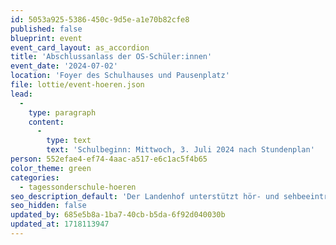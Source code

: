 ```yaml
---
id: 5053a925-5386-450c-9d5e-a1e70b82cfe8
published: false
blueprint: event
event_card_layout: as_accordion
title: 'Abschlussanlass der OS-Schüler:innen'
event_date: '2024-07-02'
location: 'Foyer des Schulhauses und Pausenplatz'
file: lottie/event-hoeren.json
lead:
  -
    type: paragraph
    content:
      -
        type: text
        text: 'Schulbeginn: Mittwoch, 3. Juli 2024 nach Stundenplan'
person: 552efae4-ef74-4aac-a517-e6c1ac5f4b65
color_theme: green
categories:
  - tagessonderschule-hoeren
seo_description_default: 'Der Landenhof unterstützt hör- und sehbeeinträchtigte Kinder & Jugendliche in ihrem selbstbestimmten Leben durch Förderung ihrer Fähigkeiten & Entwicklung'
seo_hidden: false
updated_by: 685e5b8a-1ba7-40cb-b5da-6f92d040030b
updated_at: 1718113947
---
```

